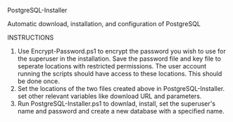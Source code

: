 PostgreSQL-Installer

Automatic download, installation, and configuration of PostgreSQL 

INSTRUCTIONS
1. Use Encrypt-Password.ps1 to encrypt the password you wish to use for the superuser in the installation. Save the password file and key file to seperate locations with restricted permissions. The user account running the scripts should have access to these locations. This should be done once.
2. Set the locations of the two files created above in PostgreSQL-Installer. set other relevant variables like download URL and parameters.
3. Run PostgreSQL-Installer.ps1 to downlad, install, set the superuser's name  and password and create a new database with a specified name.
